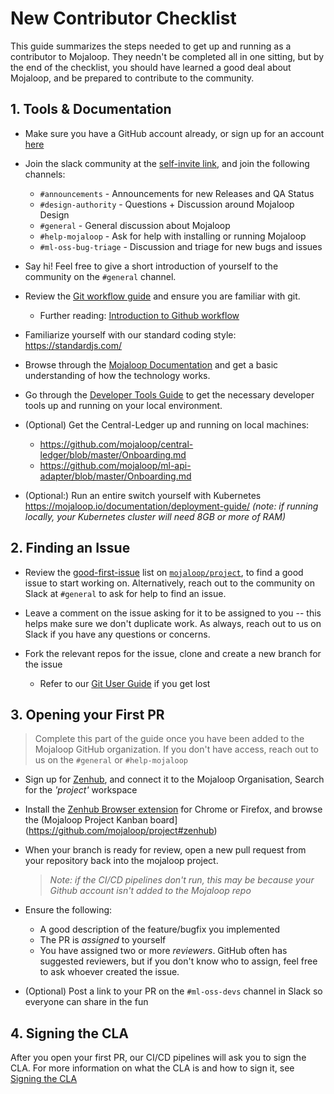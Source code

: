 # New Contributor Checklist

This guide summarizes the steps needed to get up and running as a contributor to Mojaloop. They needn't be completed all in one sitting, but by the end of the checklist, you should have learned a good deal about Mojaloop, and be prepared to contribute to the community.


## 1. Tools & Documentation

- Make sure you have a GitHub account already, or sign up for an account [here](https://github.com/join)

- Join the slack community at the [self-invite link](https://mojaloop-slack.herokuapp.com/), and join the following channels:
  - `#announcements` - Announcements for new Releases and QA Status
  - `#design-authority` - Questions + Discussion around Mojaloop Design
  - `#general` - General discussion about Mojaloop
  - `#help-mojaloop` - Ask for help with installing or running Mojaloop
  - `#ml-oss-bug-triage` - Discussion and triage for new bugs and issues

- Say hi! Feel free to give a short introduction of yourself to the community on the `#general` channel.

- Review the [Git workflow guide](https://mojaloop.io/documentation/contributors-guide/standards/creating-new-features.html) and ensure you are familiar with git.
  - Further reading: [Introduction to Github workflow](https://www.atlassian.com/git/tutorials/comparing-workflows)

- Familiarize yourself with our standard coding style: https://standardjs.com/

- Browse through the [Mojaloop Documentation](https://mojaloop.io/documentation/) and get a basic understanding of how the technology works.

- Go through the [Developer Tools Guide](https://github.com/mojaloop/mojaloop/blob/master/onboarding.md) to get the necessary developer tools up and running on your local environment.

- (Optional) Get the Central-Ledger up and running on local machines:
  - https://github.com/mojaloop/central-ledger/blob/master/Onboarding.md
  - https://github.com/mojaloop/ml-api-adapter/blob/master/Onboarding.md

- (Optional:) Run an entire switch yourself with Kubernetes https://mojaloop.io/documentation/deployment-guide/ _(note: if running locally, your Kubernetes cluster will need 8GB or more of RAM)_

## 2. Finding an Issue

- Review the [good-first-issue](https://github.com/mojaloop/project/labels/good%20first%20issue) list on [`mojaloop/project`](https://github.com/mojaloop/project), to find a good issue to start working on. Alternatively, reach out to the community on Slack at `#general` to ask for help to find an issue.

- Leave a comment on the issue asking for it to be assigned to you -- this helps make sure we don't duplicate work. As always, reach out to us on Slack if you have any questions or concerns.

- Fork the relevant repos for the issue, clone and create a new branch for the issue
  - Refer to our [Git User Guide](https://mojaloop.io/documentation/contributors-guide/standards/creating-new-features.html) if you get lost


## 3. Opening your First PR 

> Complete this part of the guide once you have been added to the Mojaloop GitHub organization. If you don't have access, reach out to us on the `#general` or `#help-mojaloop`

- Sign up for [Zenhub](https://www.zenhub.com/), and connect it to the Mojaloop Organisation, Search for the _'project'_ workspace
- Install the [Zenhub Browser extension](https://www.zenhub.com/extension) for Chrome or Firefox, and browse the (Mojaloop Project Kanban board](https://github.com/mojaloop/project#zenhub)

- When your branch is ready for review, open a new pull request from your repository back into the mojaloop project.
  >_Note: if the CI/CD pipelines don't run, this may be because your Github account isn't added to the Mojaloop repo_
- Ensure the following:
  - A good description of the feature/bugfix you implemented
  - The PR is _assigned_ to yourself
  - You have assigned two or more _reviewers_. GitHub often has suggested reviewers, but if you don't know who to assign, feel free to ask whoever created the issue.

- (Optional) Post a link to your PR on the `#ml-oss-devs` channel in Slack so everyone can share in the fun


## 4. Signing the CLA

After you open your first PR, our CI/CD pipelines will ask you to sign the CLA. For more information on what the CLA is and how to sign it, see [Signing the CLA](./signing-the-cla.md)